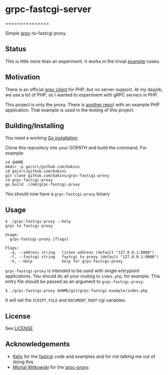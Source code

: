 # grpc-fastcgi-server
===============

Simple [grpc](http://www.grpc.io/)-to-fastcgi proxy.

## Status

This is little more than an experiment.  It works in the trivial [example](https://github.com/bakins/grpc-fastcgi-example) cases.

## Motivation

There is an official
[grpc client](http://www.grpc.io/docs/tutorials/basic/php.html)
for PHP, but no server support.  At my dayjob, we use a lot of PHP, so I wanted
to experiment with gRPC servers in PHP.

This project is only the proxy. There is [another repo](https://github.com/bakins/grpc-fastcgi-example)) with an example PHP
application.  That example is used in the testing of this project.

## Building/Installing

You need a working [Go installation](https://golang.org/doc/install#install).

Clone this repository into your GOPATH and build the command. For example:

```shell
cd $HOME
mkdir -p go/src/github.com/bakins
cd go/src/github.com/bakins
git clone github.com/bakins/grpc-fastcgi-proxy
cd grpc-fastcgi-proxy
go build ./cmd/grpc-fastcgi-proxy
```

You should now have a `grpc-fastcgi-proxy` binary

## Usage

```shell
$ ./grpc-fastcgi-proxy --help
grpc to fastcgi proxy

Usage:
  grpc-fastcgi-proxy [flags]

Flags:
  -a, --address string   listen address (default "127.0.0.1:8080")
  -f, --fastcgi string   fastcgi to proxy (default "127.0.0.1:9000")
  -h, --help             help for grpc-fastcgi-proxy
```

`grpc-fastcgi-proxy` is intended to be used with single entrypoint applications.
You should do all your routing in `index.php`, for example.  This entry file should 
be passed as an argument to `grpc-fastcgi-proxy`:

```shell
$ ./grpc-fastcgi-proxy $HOME/git/grpc-fastcgi-example/index.php
```

It will set the `SCRIPT_FILE` and `DOCUMENT_ROOT` cgi variables.

## License

See [LICENSE](./LICENSE)

## Acknowledgements

- [Kelly](https://github.com/kellegous) for the [fastcgi](https://github.com/kellegous/fcgi) code and examples and for not talking me out of doing this.
- [Michal Witkowski](https://github.com/mwitkow) for the [grpc-proxy](https://github.com/mwitkow/grpc-proxy).
